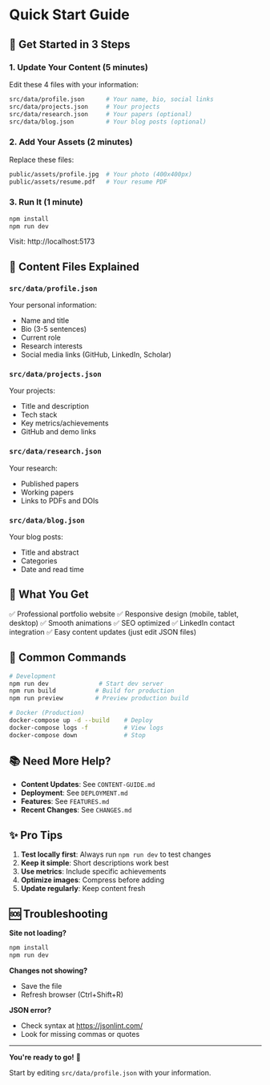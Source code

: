 # Quick Start Guide

## 🚀 Get Started in 3 Steps

### 1. Update Your Content (5 minutes)

Edit these 4 files with your information:

```bash
src/data/profile.json      # Your name, bio, social links
src/data/projects.json     # Your projects
src/data/research.json     # Your papers (optional)
src/data/blog.json         # Your blog posts (optional)
```

### 2. Add Your Assets (2 minutes)

Replace these files:

```bash
public/assets/profile.jpg  # Your photo (400x400px)
public/assets/resume.pdf   # Your resume PDF
```

### 3. Run It (1 minute)

```bash
npm install
npm run dev
```

Visit: http://localhost:5173

## 📝 Content Files Explained

### `src/data/profile.json`
Your personal information:
- Name and title
- Bio (3-5 sentences)
- Current role
- Research interests
- Social media links (GitHub, LinkedIn, Scholar)

### `src/data/projects.json`
Your projects:
- Title and description
- Tech stack
- Key metrics/achievements
- GitHub and demo links

### `src/data/research.json`
Your research:
- Published papers
- Working papers
- Links to PDFs and DOIs

### `src/data/blog.json`
Your blog posts:
- Title and abstract
- Categories
- Date and read time

## 🎯 What You Get

✅ Professional portfolio website
✅ Responsive design (mobile, tablet, desktop)
✅ Smooth animations
✅ SEO optimized
✅ LinkedIn contact integration
✅ Easy content updates (just edit JSON files)

## 🔧 Common Commands

```bash
# Development
npm run dev              # Start dev server
npm run build           # Build for production
npm run preview         # Preview production build

# Docker (Production)
docker-compose up -d --build    # Deploy
docker-compose logs -f          # View logs
docker-compose down             # Stop
```

## 📚 Need More Help?

- **Content Updates**: See `CONTENT-GUIDE.md`
- **Deployment**: See `DEPLOYMENT.md`
- **Features**: See `FEATURES.md`
- **Recent Changes**: See `CHANGES.md`

## ✨ Pro Tips

1. **Test locally first**: Always run `npm run dev` to test changes
2. **Keep it simple**: Short descriptions work best
3. **Use metrics**: Include specific achievements
4. **Optimize images**: Compress before adding
5. **Update regularly**: Keep content fresh

## 🆘 Troubleshooting

**Site not loading?**
```bash
npm install
npm run dev
```

**Changes not showing?**
- Save the file
- Refresh browser (Ctrl+Shift+R)

**JSON error?**
- Check syntax at https://jsonlint.com/
- Look for missing commas or quotes

---

**You're ready to go!** 🎉

Start by editing `src/data/profile.json` with your information.
